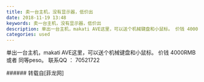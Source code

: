 ```yaml
---
title: 卖一台主机，没有显示器，低价出
date: 2018-11-19 13:48
keywords: 卖一台主机，没有显示器，低价出
description: 单出一台主机，makati AVE这里，可以送个机械键盘和小鼠标。 价钱 4000RMB 或者 同等peso。 联系QQ ： 70521722 
categories: used
---
```

<td class="t_f" id="postmessage_2309220">

单出一台主机，makati AVE这里，可以送个机械键盘和小鼠标。 价钱 4000RMB 或者 同等peso。 联系QQ ： 70521722 <br/>
</td>
###### 转载自[菲龙网]